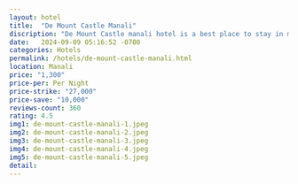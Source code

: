 ```yaml
---
layout: hotel
title:  "De Mount Castle Manali"
discription: "De Mount Castle manali hotel is a best place to stay in manali with best amanaties available"
date:   2024-09-09 05:16:52 -0700
categories: Hotels
permalink: /hotels/de-mount-castle-manali.html
location: Manali
price: "1,300"
price-per: Per Night 
price-strike: "27,000"
price-save: "10,000"
reviews-count: 360
rating: 4.5
img1: de-mount-castle-manali-1.jpeg
img2: de-mount-castle-manali-2.jpeg
img3: de-mount-castle-manali-3.jpeg
img4: de-mount-castle-manali-4.jpeg
img5: de-mount-castle-manali-5.jpeg
detail: 
---
```

